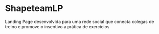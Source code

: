 # ShapeteamLP
Landing Page desenvolvida para uma rede social que conecta colegas de treino e promove o insentivo a prática de exercícios
